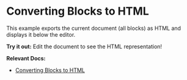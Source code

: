 # Converting Blocks to HTML

This example exports the current document (all blocks) as HTML and displays it below the editor.

**Try it out:** Edit the document to see the HTML representation!

**Relevant Docs:**

- [Converting Blocks to HTML](/docs/features/export/html)
